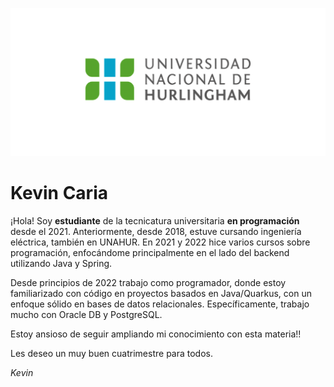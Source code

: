 ![Logo UNAHUR](./assets/UNAHUR.png)

# Kevin Caria

¡Hola! Soy **estudiante** de la tecnicatura universitaria **en programación** desde el 2021. Anteriormente, desde 2018, estuve cursando ingeniería eléctrica, también en UNAHUR. En 2021 y 2022 hice varios cursos sobre programación, enfocándome principalmente en el lado del backend utilizando Java y Spring.

Desde principios de 2022 trabajo como programador, donde estoy familiarizado con código en proyectos basados en Java/Quarkus, con un enfoque sólido en bases de datos relacionales. Específicamente, trabajo mucho con Oracle DB y PostgreSQL.

Estoy ansioso de seguir ampliando mi conocimiento con esta materia!!

Les deseo un muy buen cuatrimestre para todos.

*Kevin*
